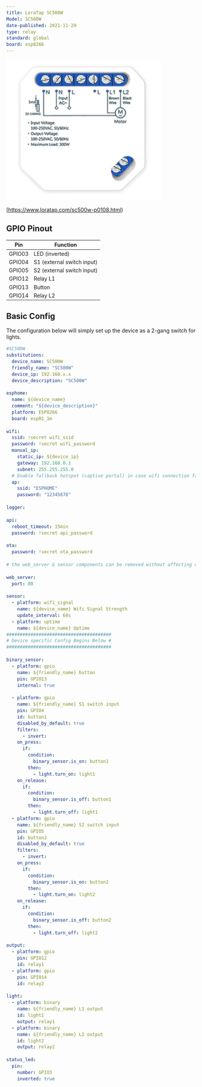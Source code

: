 ```yaml
---
title: LoraTap SC500W
Model: SC500W
date-published: 2021-11-29
type: relay
standard: global
board: esp8266
---
```


![alt text](LoraTap-SC500W.png "Product Image")

[https://www.loratap.com/sc500w-p0108.html)

## GPIO Pinout

| Pin    | Function                   |
| ------ | -------------------------- |
| GPIO03 | LED (inverted)             |
| GPIO04 | S1 (external switch input) |
| GPIO05 | S2 (external switch input) |
| GPIO12 | Relay L1                   |
| GPIO13 | Button                     |
| GPIO14 | Relay L2                   |

## Basic Config

The configuration below will simply set up the device as a 2-gang switch for lights.

```yaml
#SC500W
substitutions:
  device_name: SC500W
  friendly_name: "SC500W"
  device_ip: 192.168.x.x
  device_description: "SC500W"

esphome:
  name: ${device_name}
  comment: "${device_description}"
  platform: ESP8266
  board: esp01_1m

wifi:
  ssid: !secret wifi_ssid
  password: !secret wifi_password
  manual_ip:
    static_ip: ${device_ip}
    gateway: 192.168.0.1
    subnet: 255.255.255.0
  # Enable fallback hotspot (captive portal) in case wifi connection fails
  ap:
    ssid: "ESPHOME"
    password: "12345678"

logger:

api:
  reboot_timeout: 15min
  password: !secret api_password

ota:
  password: !secret ota_password

# the web_server & sensor components can be removed without affecting core functionaility.

web_server:
  port: 80

sensor:
  - platform: wifi_signal
    name: ${device_name} Wifi Signal Strength
    update_interval: 60s
  - platform: uptime
    name: ${device_name} Uptime
#######################################
# Device specific Config Begins Below #
#######################################

binary_sensor:
  - platform: gpio
    name: ${friendly_name} button
    pin: GPIO13
    internal: true

  - platform: gpio
    name: ${friendly_name} S1 switch input
    pin: GPIO4
    id: button1
    disabled_by_default: true
    filters:
      - invert:
    on_press:
      if:
        condition:
          binary_sensor.is_on: button1
        then:
          - light.turn_on: light1
    on_release:
      if:
        condition:
          binary_sensor.is_off: button1
        then:
          - light.turn_off: light1
  - platform: gpio
    name: ${friendly_name} S2 switch input
    pin: GPIO5
    id: button2
    disabled_by_default: true
    filters:
      - invert:
    on_press:
      if:
        condition:
          binary_sensor.is_on: button2
        then:
          - light.turn_on: light2
    on_release:
      if:
        condition:
          binary_sensor.is_off: button2
        then:
          - light.turn_off: light2

output:
  - platform: gpio
    pin: GPIO12
    id: relay1
  - platform: gpio
    pin: GPIO14
    id: relay2

light:
  - platform: binary
    name: ${friendly_name} L1 output
    id: light1
    output: relay1
  - platform: binary
    name: ${friendly_name} L2 output
    id: light2
    output: relay2

status_led:
  pin:
    number: GPIO3
    inverted: true
```
